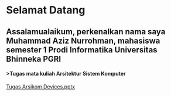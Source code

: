 # Selamat Datang
## Assalamualaikum, perkenalkan nama saya Muhammad Aziz Nurrohman, mahasiswa semester 1 Prodi Informatika Universitas Bhinneka PGRI
#### >Tugas mata kuliah Arsitektur Sistem Komputer

[Tugas Arsikom Devices.pptx](https://github.com/ZiZ-75/ZiZ-75.github.io/files/13201179/Tugas.Arsikom.Devices.pptx)
